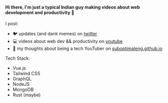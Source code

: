 #### Hi there, I'm just a typical Indian guy making videos about web development and productivity 👋

I post:
- 🐦 updates (and dank memes) on [twitter](https://twitter.com/SuboptimalEng)
- 💻 videos about web dev && productivity on [youtube](https://youtube.com/SuboptimalEng)
- 📖 my thoughts about being a tech YouTuber on [suboptimaleng.github.io](https://suboptimaleng.github.io)

Tech Stack:
- Vue.js
- Tailwind CSS
- GraphQL
- NodeJS
- MongoDB
- Rust (maybe)

<!--
**SuboptimalEng/SuboptimalEng** is a ✨ _special_ ✨ repository because its `README.md` (this file) appears on your GitHub profile.

Here are some ideas to get you started:

- 🔭 I’m currently working on ...
- 🌱 I’m currently learning ...
- 👯 I’m looking to collaborate on ...
- 🤔 I’m looking for help with ...
- 💬 Ask me about ...
- 📫 How to reach me: ...
- 😄 Pronouns: ...
- ⚡ Fun fact: ...
-->
